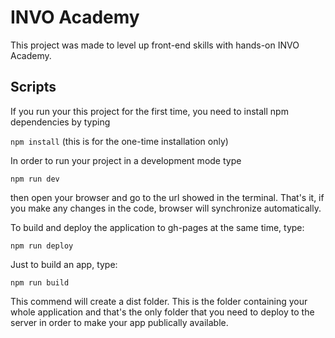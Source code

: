 # INVO Academy

This project was made to level up front-end skills with hands-on INVO Academy.

## Scripts

If you run your this project for the first time, you need to install npm dependencies by typing

`npm install` (this is for the one-time installation only)

In order to run your project in a development mode type

`npm run dev`

then open your browser and go to the url showed in the terminal. That's it, if you make any changes in the code, browser will synchronize automatically.

To build and deploy the application to gh-pages at the same time, type:

`npm run deploy`

Just to build an app, type:

`npm run build`

This commend will create a dist folder. This is the folder containing your whole application and that's the only folder that you need to deploy to the server in order to make your app publically available.

